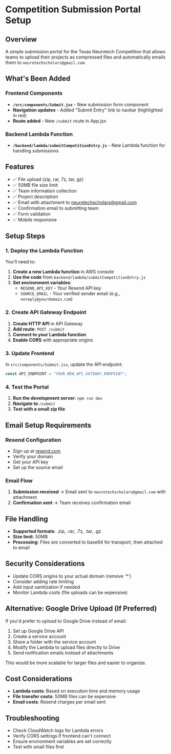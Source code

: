 # Competition Submission Portal Setup

## Overview
A simple submission portal for the Texas Neurotech Competition that allows teams to upload their projects as compressed files and automatically emails them to `neurotechscholars@gmail.com`.

## What's Been Added

### Frontend Components
- **`/src/components/Submit.jsx`** - New submission form component
- **Navigation updates** - Added "Submit Entry" link to navbar (highlighted in red)
- **Route added** - New `/submit` route in App.jsx

### Backend Lambda Function
- **`/backend/lambda/submitCompetitionEntry.js`** - New Lambda function for handling submissions

## Features
- ✅ File upload (zip, rar, 7z, tar, gz)
- ✅ 50MB file size limit
- ✅ Team information collection
- ✅ Project description
- ✅ Email with attachment to neurotechscholars@gmail.com
- ✅ Confirmation email to submitting team
- ✅ Form validation
- ✅ Mobile responsive

## Setup Steps

### 1. Deploy the Lambda Function

You'll need to:

1. **Create a new Lambda function** in AWS console
2. **Use the code** from `backend/lambda/submitCompetitionEntry.js`
3. **Set environment variables**:
   - `RESEND_API_KEY` - Your Resend API key
   - `SOURCE_EMAIL` - Your verified sender email (e.g., `noreply@yourdomain.com`)

### 2. Create API Gateway Endpoint

1. **Create HTTP API** in API Gateway
2. **Add route**: `POST /submit`
3. **Connect to your Lambda function**
4. **Enable CORS** with appropriate origins

### 3. Update Frontend

In `src/components/Submit.jsx`, update the API endpoint:

```javascript
const API_ENDPOINT = "YOUR_NEW_API_GATEWAY_ENDPOINT";
```

### 4. Test the Portal

1. **Run the development server**: `npm run dev`
2. **Navigate to** `/submit`
3. **Test with a small zip file**

## Email Setup Requirements

### Resend Configuration
- Sign up at [resend.com](https://resend.com)
- Verify your domain
- Get your API key
- Set up the source email

### Email Flow
1. **Submission received** → Email sent to `neurotechscholars@gmail.com` with attachment
2. **Confirmation sent** → Team receives confirmation email

## File Handling
- **Supported formats**: .zip, .rar, .7z, .tar, .gz
- **Size limit**: 50MB
- **Processing**: Files are converted to base64 for transport, then attached to email

## Security Considerations
- Update CORS origins to your actual domain (remove '*')
- Consider adding rate limiting
- Add input sanitization if needed
- Monitor Lambda costs (file uploads can be expensive)

## Alternative: Google Drive Upload (If Preferred)

If you'd prefer to upload to Google Drive instead of email:

1. Set up Google Drive API
2. Create a service account
3. Share a folder with the service account
4. Modify the Lambda to upload files directly to Drive
5. Send notification emails instead of attachments

This would be more scalable for larger files and easier to organize.

## Cost Considerations
- **Lambda costs**: Based on execution time and memory usage
- **File transfer costs**: 50MB files can be expensive
- **Email costs**: Resend charges per email sent

## Troubleshooting
- Check CloudWatch logs for Lambda errors
- Verify CORS settings if frontend can't connect
- Ensure environment variables are set correctly
- Test with small files first 